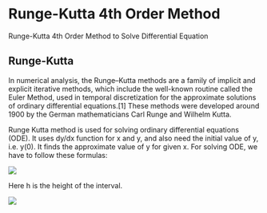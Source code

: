 # Runge-Kutta 4th Order Method
Runge-Kutta 4th Order Method to Solve Differential Equation

## Runge-Kutta
In numerical analysis, the Runge–Kutta methods are a family of implicit and explicit iterative methods, which include the well-known routine called the Euler Method, used in temporal discretization for the approximate solutions of ordinary differential equations.[1] These methods were developed around 1900 by the German mathematicians Carl Runge and Wilhelm Kutta.





Runge Kutta method is used for solving ordinary differential equations (ODE). It uses dy/dx function for x and y, and also need the initial value of y, i.e. y(0). It finds the approximate value of y for given x. For solving ODE, we have to follow these formulas:

![](https://www.tutorialspoint.com/assets/questions/media/9950/rung_kutta.jpg)

Here h is the height of the interval.

![](https://raw.githubusercontent.com/aliseif321/Runge-Kutta_4th_Order_Method/main/code.png)



